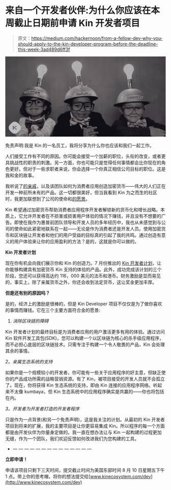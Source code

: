 # 来自一个开发者伙伴:为什么你应该在本周截止日期前申请 Kin 开发者项目

> 原文：<https://medium.com/hackernoon/from-a-fellow-dev-why-you-should-apply-to-the-kin-developer-program-before-the-deadline-this-week-3ad489d6ff3f>

![](img/7eacc56fd01fa5a555154e286743cdba.png)

免责声明:我是 Kin 的一名员工，我将分享为什么你也应该和我们一起工作。

人们接受工作有不同的原因。你可能会接受一个加薪的职位，头衔的改变，或者更具挑战性的职责的刺激。另一方面，你也可能只是觉得任何事情都会比你现在的角色更好。但对于一些求职者来说，你会选择一个你真正相信公司目标的职位。这是我和金的故事。

我听说了[的亲戚](https://kinecosystem.org/)，以及该团队如何为消费者应用创造加密货币——伟大的人们正在开发一种前所未有的产品。这一切都很美好，但当我看到 Kin 为之而生的社区时，我更加联想到了公司的使命和[的愿景](/kinblog/the-vision-for-kin-6ee048a3a979)。

Kin 希望通过加密货币帮助消费者应用程序开发者解锁新的货币化和增长战略。本质上，它允许开发者在不损害或损害用户体验的情况下赚钱，并且没有不想要的广告。即使在我作为惠普前团队领导和开发人员的多年经历中，我也从未感觉到与公司的使命如此紧密地联系在一起——无论是作为消费者还是开发人员。使用加密货币和区块链让开发者和他们的用户受益的目标真的引起了我的共鸣。通过创造有意义的用户体验来让你的应用盈利的方法？是的，这就是你可以做的。

**Kin 开发者计划**

现在你有机会向我们展示你和 Kin 的创造力。7 月份推出的 [Kin 开发者计划](https://hackernoon.com/every-aspiring-developer-should-pay-attention-to-this-3-million-contest-fb35e9fc9b8f)，让你能够构建具有加密货币 Kin 支持的体验的产品。此外，成功完成该计划的三个阶段，您还可以获得高达约 116，000 美元的法币和港币。财务激励是显而易见的，事实上，除了亲属货币之外，你还会收到法定货币，这让奖金更加丰厚。

**但是还有别的原因吗？**

是的，经济上的激励是很棒的，但是 Kin Developer 项目不仅仅是为了做你喜欢的事情而赚钱。它在三个主要方面符合金的愿景:

1.  *消除区块链的障碍*

Kin 开发者计划的最终目标是为消费者应用的用户激活更多有用的体验。通过访问 Kin 软件开发工具包(SDK)，您可以构建一个以区块链为核心的杀手级应用程序，而不必担心底层的区块链技术。只需专注于构建一个令人敬畏的产品，Kin 会处理其余的事情。

*2。亲属生态系统的支持*

如果你是一个规模较小的开发者，你可能有一些关于应用程序的好主意，但缺乏使你的产品成功所需的战略营销资源。有了 Kin，被项目接受的开发人员就不会孤立了。现在，你将获得 Kin 生态系统的支持，即由 Kin 连接的应用程序网络。听起来不太像 kumbaya，但 Kin 生态系统中的应用程序确实是共赢的——你也将包括在内。

*3。开发者为开发者打造的开发者程序*

只是作为一点背景(和另一个免责声明)，这是我关注的计划。从最初的 Kin 开发者项目到将来的扩展，我的主要项目是让你更容易集成 Kin。所以程序的每一个方面都是由开发伙伴为你量身定做的。我一直在想办法让与 Kin 一起构建的过程更加无缝，作为一个团队，我们欢迎反馈如何改进我们为您构建的工具。

- — — — — — — — — — — — — — —

**立即申请！**

申请该项目只剩下三天时间，提交截止时间为美国东部时间 8 月 10 日星期五下午 1 点。带上你的思考帽，将你的想法提交给[www.kinecosystem.com/dev](http://www.kinecosystem.com/dev)